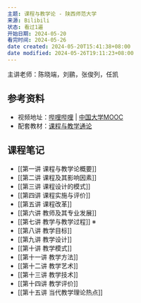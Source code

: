 ```yaml
---
主题: 课程与教学论 - 陕西师范大学
来源: Bilibili
状态: 看过1遍
开始日期: 2024-05-20
看完时间: 2024-05-26
date created: 2024-05-20T15:41:38+08:00
date modified: 2024-05-26T19:11:23+08:00
---
```

主讲老师：陈晓端，刘鹂，张俊列，任凯

## 参考资料

- 视频地址：[哔哩哔哩](https://www.bilibili.com/video/BV1uJ411J7bT/?spm_id_from=333.999.0.0&vd_source=73c50ade6b0e0a8be0482dc08d17ad69) | [中国大学MOOC](https://www.icourse163.org/course/SNNU-1205775805)
- 配套教材：[课程与教学通论](https://book.douban.com/subject/31279575/)

## 课程笔记

- [[第一讲 课程与教学论概要]]
- [[第二讲 课程及其影响因素]]
- [[第三讲 课程设计的模式]]
- [[第四讲 课程实施与评价]]
- [[第五讲 课程改革]]
- [[第六讲 教师及其专业发展]]
- [[第七讲 教学与教学过程]] ※
- [[第八讲 教学目标]]
- [[第九讲 教学设计]]
- [[第十讲 教学模式]]
- [[第十一讲 教学方法]]
- [[第十二讲 教学艺术]]
- [[第十三讲 教学技术]]
- [[第十四讲 教学评价]]
- [[第十五讲 当代教学理论热点]]
